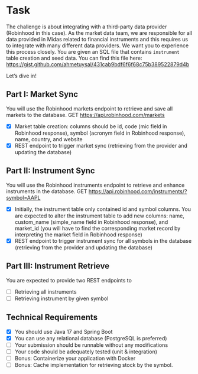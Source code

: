 # Task
The challenge is about integrating with a third-party data provider (Robinhood in this case).
As the market data team, we are responsible for all data provided in Midas related to
financial instruments and this requires us to integrate with many different data providers. We
want you to experience this process closely.
You are given an SQL file that contains `instrument` table creation and seed data. You can
find this file here: https://gist.github.com/ahmetuysal/431cab9bdf6f6f68c75b389522879d4b

Let’s dive in!

## Part I: Market Sync
You will use the Robinhood markets endpoint to retrieve and save all markets to the
database.
GET https://api.robinhood.com/markets
- [x] Market table creation: columns should be id, code (mic field in Robinhood response),
  symbol (acronym field in Robinhood response), name, country, and website
- [x] REST endpoint to trigger market sync (retrieving from the provider and updating the
  database)
  
## Part II: Instrument Sync
  You will use the Robinhood instruments endpoint to retrieve and enhance instruments in the
  database.
  GET https://api.robinhood.com/instruments/?symbol=AAPL

- [x] Initially, the instrument table only contained id and symbol columns. You are
  expected to alter the instrument table to add new columns: name, custom_name
  (simple_name field in Robinhood response), and market_id (you will have to find the
  corresponding market record by interpreting the market field in Robinhood response)
- [x] REST endpoint to trigger instrument sync for all symbols in the database (retrieving
  from the provider and updating the database)

## Part III: Instrument Retrieve
You are expected to provide two REST endpoints to
- [ ] Retrieving all instruments
- [ ] Retrieving instrument by given symbol

## Technical Requirements
- [x] You should use Java 17 and Spring Boot 
- [x] You can use any relational database (PostgreSQL is preferred)
- [ ] Your submission should be runnable without any modifications
- [ ] Your code should be adequately tested (unit & integration)
- [ ] Bonus: Containerize your application with Docker
- [ ] Bonus: Cache implementation for retrieving stock by the symbol.